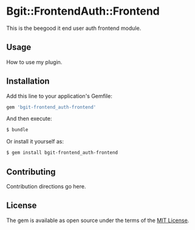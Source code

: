 # Bgit::FrontendAuth::Frontend

This is the beegood it end user auth frontend module.

## Usage

How to use my plugin.

## Installation

Add this line to your application's Gemfile:

```ruby
gem 'bgit-frontend_auth-frontend'
```

And then execute:
```bash
$ bundle
```

Or install it yourself as:
```bash
$ gem install bgit-frontend_auth-frontend
```

## Contributing

Contribution directions go here.

## License

The gem is available as open source under the terms of the [MIT License](https://opensource.org/licenses/MIT).
